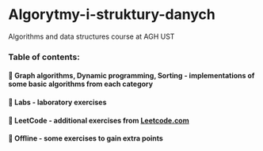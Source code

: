# Algorytmy-i-struktury-danych
<p> Algorithms and data structures course at AGH UST</p>
<h3> Table of contents: </h3>
<h4> 🔹 Graph algorithms, Dynamic programming, Sorting - implementations of some basic algorithms from each category </h4>
<h4> 🔹 Labs - laboratory exercises </h4>
<h4> 🔹 LeetCode - additional exercises from <a href="https://leetcode.com">Leetcode.com</a> </h4>
<h4> 🔹 Offline - some exercises to gain extra points </h4>
